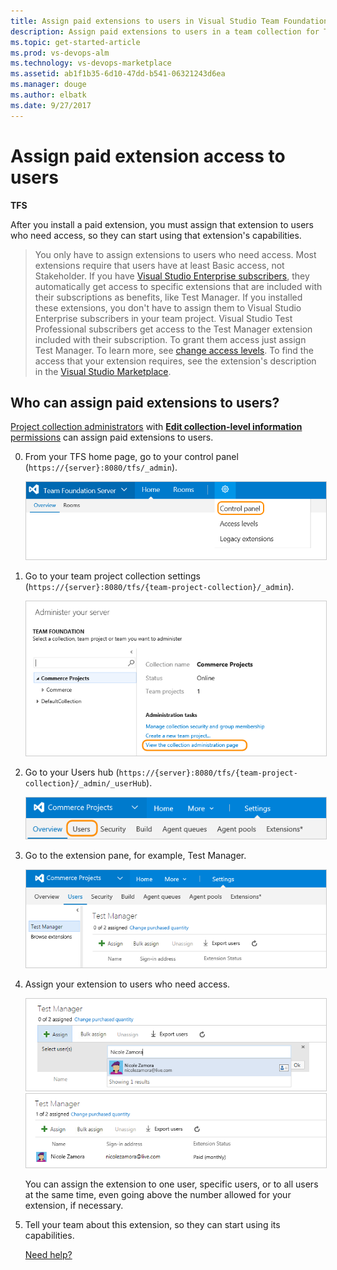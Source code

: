 ```yaml
---
title: Assign paid extensions to users in Visual Studio Team Foundation Server (TFS)
description: Assign paid extensions to users in a team collection for Team Foundation Server
ms.topic: get-started-article
ms.prod: vs-devops-alm
ms.technology: vs-devops-marketplace
ms.assetid: ab1f1b35-6d10-47dd-b541-06321243d6ea
ms.manager: douge
ms.author: elbatk
ms.date: 9/27/2017
---
```


# Assign paid extension access to users

**TFS**

After you install a paid extension, you must assign that extension to users who need access, 
so they can start using that extension's capabilities.

> You only have to assign extensions to users who need access. 
> Most extensions require that users have at least Basic access, 
> not Stakeholder. If you have [Visual Studio Enterprise subscribers](https://marketplace.visualstudio.com/subscriptions), 
> they automatically get access to specific extensions that are included 
> with their subscriptions as benefits, like Test Manager. 
> If you installed these extensions, you don't have to assign 
> them to Visual Studio Enterprise subscribers in your team project. Visual Studio Test Professional subscribers 
> get access to the Test Manager extension included with their subscription. To grant them access just assign Test Manager.
> To learn more, see [change access levels](/vsts/security/change-access-levels).
> To find the access that your extension requires, see the extension's description 
> in the [Visual Studio Marketplace](https://marketplace.visualstudio.com).

## Who can assign paid extensions to users?

[Project collection administrators](../../accounts/add-administrator-project-collection.md) 
with [**Edit collection-level information** permissions](../../security/permissions.md#collection) 
can assign paid extensions to users.

0.  From your TFS home page, go to your control panel (```https://{server}:8080/tfs/_admin```).

    <img alt="Go to TFS settings" src="../../_shared/_img/tfs-server-settings-new.png" style="border: 1px solid #CCCCCC" />

0.  Go to your team project collection settings (```https://{server}:8080/tfs/{team-project-collection}/_admin```).

    <img alt="Go to your team project collection administration page" src="../_img/get-tfs-extensions/connected/view-project-collection-administration-page.png" style="border: 1px solid #CCCCCC" />

0.  Go to your Users hub (```https://{server}:8080/tfs/{team-project-collection}/_admin/_userHub```).

    <img alt="Go to Users hub" src="../../_shared/_img/users-hub-tfs-updated.png" style="border: 1px solid #CCCCCC" />

0.  Go to the extension pane, for example, Test Manager.

    <img alt="Go to extension pane" src="../_img/assign-extensions/assign-extension-no-users-tfs.png" style="border: 1px solid #CCCCCC" />

0.  Assign your extension to users who need access. 

    <img alt="Assign extension to users" src="../_img/assign-extensions/assign-extension-add-one-user-tfs.png" style="border: 1px solid #CCCCCC" />

    <img alt="Extension now assigned" src="../_img/assign-extensions/assign-extension-assigned-basic-tfs.png" style="border: 1px solid #CCCCCC" />

    You can assign the extension to one user, specific users, or to all users at the same time, even going above the number allowed 
    for your extension, if necessary.

0.  Tell your team about this extension, so they can start using its capabilities.

    [Need help?](../tfs-extension-faqs.md#get-support)
